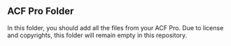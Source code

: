 ## ACF Pro Folder

In this folder, you should add all the files from your ACF Pro.
Due to license and copyrights, this folder will remain empty in this repository.
